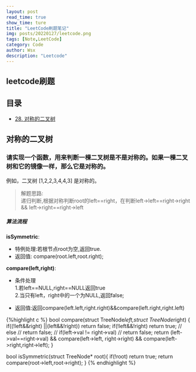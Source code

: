 ```yaml
---
layout: post
read_time: true
show_time: ture
title: "LeetCode刷题笔记"
img: posts/20220127/leetcode.png
tags: [Note,LeetCode]
category: Code
author: Wsx
description: "Leetcode"
---
```


## leetcode刷题
## 目录
 - [28. 对称的二叉树](#对称的二叉树)
## 对称的二叉树
### 请实现一个函数，用来判断一棵二叉树是不是对称的。如果一棵二叉树和它的镜像一样，那么它是对称的。
例如，二叉树 [1,2,2,3,4,4,3] 是对称的。 

> 解题思路: \
> 递归判断,根据对称判断root的left==right，在判断left->left==right->right && left->right==right->left

##### 算法流程
**isSymmetric**:
- 特例处理:若根节点root为空,返回true.
- 返回值: compare(root.left,root.right);

**compare(left,right)**:
- 条件处理  
  1.若left==NULL,right==NULL返回true   
  2.当只有left，right中的一个为NULL,返回false; 
  
- 返回值:返回compare(left.left,right.right)&&compare(left.right,right.left)

{%highlight c %}
bool compare(struct TreeNode*left,struct TreeNode*right)
{
    if((!left&&right) ||(left&&!right))
        return false;
    if(!left&&!right)
        return true;
    // else
    //     return false;
    // if(left->val != right->val)
    //     return false;
    return (left->val==right->val) && compare(left->left, right->right) && compare(left->right,right->left);
}

bool isSymmetric(struct TreeNode* root){
    if(!root)
        return true;
    return compare(root->left,root->right);
} 
{% endhighlight %}